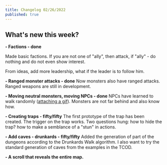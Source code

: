 ```yaml
---
title: Changelog 02/26/2022
published: true
---
```

## What's new this week? ##

**- Factions - done**

Made basic factions. If you are not one of "ally", then attack, if "ally" - do nothing and do not even show interest.

From ideas, add more leadership, what if the leader is to follow him.

**- Ranged monster attacks - done**
Now monsters also have ranged attacks. Ranged weapons are still in development.

**- Moving neutral monsters, moving NPCs - done**
NPCs have learned to walk randomly ([attaching a gif](https://img.itch.zone/aW1nLzgyNjE0NjEuZ2lm/original/BZX9r4.gif)). Monsters are not far behind and also know how.

**- Creating traps - fifty/fifty**
The first prototype of the trap has been created. The trigger on the trap works. Two questions hung: how to hide the trap? how to make a semblance of a "stun" in actions.

**- Add caves - drunkards - fifty/fifty**
Added the generation of part of the dungeons according to the Drunkards Walk algorithm. I also want to try the standard generation of caves from the examples in the TCOD.

**- A scroll that reveals the entire map.**
